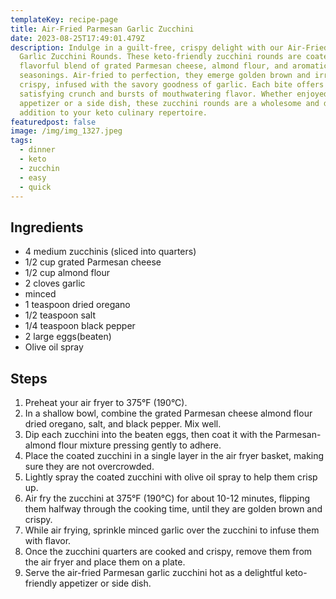 ```yaml
---
templateKey: recipe-page
title: Air-Fried Parmesan Garlic Zucchini
date: 2023-08-25T17:49:01.479Z
description: Indulge in a guilt-free, crispy delight with our Air-Fried Parmesan
  Garlic Zucchini Rounds. These keto-friendly zucchini rounds are coated with a
  flavorful blend of grated Parmesan cheese, almond flour, and aromatic
  seasonings. Air-fried to perfection, they emerge golden brown and irresistibly
  crispy, infused with the savory goodness of garlic. Each bite offers a
  satisfying crunch and bursts of mouthwatering flavor. Whether enjoyed as an
  appetizer or a side dish, these zucchini rounds are a wholesome and delicious
  addition to your keto culinary repertoire.
featuredpost: false
image: /img/img_1327.jpeg
tags:
  - dinner
  - keto
  - zucchin
  - easy
  - quick
---
```

## **Ingredients**

* 4 medium zucchinis (sliced into quarters)
* 1/2 cup grated Parmesan cheese
* 1/2 cup almond flour
* 2 cloves garlic
* minced
* 1 teaspoon dried oregano
* 1/2 teaspoon salt
* 1/4 teaspoon black pepper
* 2 large eggs(beaten)
* Olive oil spray

## **Steps**

1. Preheat your air fryer to 375°F (190°C).
2. In a shallow bowl, combine the grated Parmesan cheese almond flour dried oregano, salt, and black pepper. Mix well.
3. Dip each zucchini into the beaten eggs, then coat it with the Parmesan-almond flour mixture pressing gently to adhere.
4. Place the coated zucchini in a single layer in the air fryer basket, making sure they are not overcrowded.
5. Lightly spray the coated zucchini with olive oil spray to help them crisp up. 
6. Air fry the zucchini at 375°F (190°C) for about 10-12 minutes, flipping them halfway through the cooking time, until they are golden brown and crispy.
7. While air frying, sprinkle minced garlic over the zucchini to infuse them with flavor.
8. Once the zucchini quarters are cooked and crispy, remove them from the air fryer and place them on a plate.
9. Serve the air-fried Parmesan garlic zucchini hot as a delightful keto-friendly appetizer or side dish.